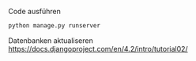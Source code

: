 Code ausführen
```python
python manage.py runserver
```


Datenbanken aktualiseren
https://docs.djangoproject.com/en/4.2/intro/tutorial02/

```python

```
